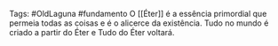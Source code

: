 Tags: #OldLaguna #fundamento 
O [[Éter]] é a essência primordial que permeia todas as coisas e é o alicerce da existência. Tudo no mundo é criado a partir do Éter e Tudo do Éter voltará.
